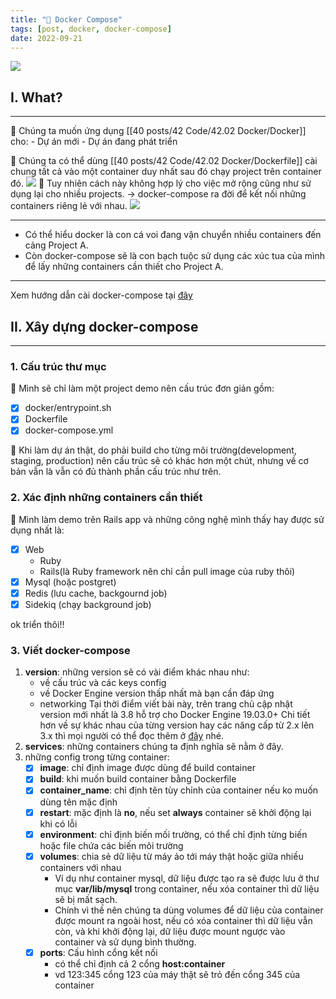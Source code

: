 ```yaml
---
title: "🦑 Docker Compose"
tags: [post, docker, docker-compose]
date: 2022-09-21
---
```


**![](https://lh6.googleusercontent.com/xSCCWpZ4m29JV6UPl9zCuNj4pDxdGD9shUACJ1auetH158BOcrCYKdtuETCxhgwHVjVrR4BFAeSCXAlz3-QfkhJ9tQoipVV2Taq0O64Bu_TITkvRfVM9io8uUNuc3Mf0amW_Z_mbRVEWhivppaEnymHpucB7YKB08UqkzUzYxoEp8SfG0pysEEpq-g)**

## I. What?
---

🌱 Chúng ta muốn ứng dụng [[40 posts/42 Code/42.02 Docker/Docker]] cho:
	- Dự án mới
	- Dự án đang phát triển

🌱 Chúng ta có thể dùng [[40 posts/42 Code/42.02 Docker/Dockerfile]] cài chung tất cả vào một container duy nhất sau đó chạy project trên container đó.
**![](https://lh4.googleusercontent.com/mS7LvI78YjVqb9jh1QY0K_KR_n_9jQJm_XLUhq-cVmKhgbj2KKqqA0xczpkSxfDPIf8Z85lI5J9-h1MDb2CLtR2Nod47XYNQFGtwwQ7qr0QqakS5hf9kGHoZ-05xQ46PG6vQI9z0RGCmfrTOe5HrezDmZkzdPnQY5yEMf28vQnubyKVXS0AcyTakDQ)**
🌱 Tuy nhiên cách này không hợp lý cho việc mở rộng cũng như sử dụng lại cho nhiều projects.
-> docker-compose ra đời để kết nối những containers riêng lẻ với nhau.
**![](https://lh5.googleusercontent.com/Jw9aHt8OVq5fMYhpOD_QYb0k3SGMT9hJvafVH7yiJdODYDeiQR_A6_b2wuXKhO5E5xr75B5wrl9KNL_jdRDgHHpiIvPCKxmZEToJ8_W1-C3vhRUGlAbfTHJHkfiBB6HKPSfWJEgqgawsqpFUa5h1WtDEVABZdKYvUCsO4f8VkXXMaXi12Hwff_xmNQ)**

---
- Có thể hiểu docker là con cá voi đang vận chuyển nhiều containers đến cảng Project A.
- Còn docker-compose sẽ là con bạch tuộc sử dụng các xúc tua của mình để lấy những containers cần thiết cho Project A.
---

Xem hướng dẫn cài docker-compose tại [đây](https://docs.docker.com/compose/install/)

## II. Xây dựng docker-compose
---

### 1. Cấu trúc thư mục
🌱 Mình sẽ chỉ làm một project demo nên cấu trúc đơn giản gồm:
- [x] docker/entrypoint.sh
- [x] Dockerfile
- [x] docker-compose.yml

🌱 Khi làm dự án thật, do phải build cho từng môi trường(development, staging, production) nên cấu trúc sẽ có khác hơn một chút, nhưng về cơ bản vẫn là vẫn có đủ thành phần cấu trúc như trên.

### 2. Xác định những containers cần thiết
🌱 Mình làm demo trên Rails app và những công nghệ mình thấy hay được sử dụng nhất là:
- [x] Web
	- Ruby
	- Rails(là Ruby framework nên chỉ cần pull image của ruby thôi)
- [x] Mysql (hoặc postgret)
- [x] Redis (lưu cache, backgournd job)
- [x] Sidekiq (chạy background job)

ok triển thôi!!

### 3. Viết docker-compose
1. **version**: những version sẽ có vài điểm khác nhau như:
	- về cấu trúc và các keys config
	- về Docker Engine version thấp nhất mà bạn cần đáp ứng
	- networking
Tại thời điểm viết bài này, trên trang chủ cập nhật version mới nhất là 3.8 hỗ trợ cho Docker Engine 19.03.0+
Chi tiết hơn về sự khác nhau của từng version hay các năng cấp từ 2.x lên 3.x thì mọi người có thể đọc thêm ở [đây](https://docs.docker.com/compose/compose-file/compose-versioning) nhé.
2. **services**: những containers chúng ta định nghĩa sẽ nằm ở đây.
3. những config trong từng container:
	- [x] **image**: chỉ định image được dùng để build container
	- [x] **build**: khi muốn build container bằng Dockerfile
	- [x] **container_name**: chỉ định tên tùy chỉnh của container nếu ko muốn dùng tên mặc định
	- [x] **restart**: mặc định là **no**, nếu set **always** container sẽ khởi động lại khi có lỗi
	- [x] **environment**: chỉ định biến mối trường, có thể chỉ định từng biến hoặc file chứa các biến môi trường
	- [x] **volumes**: chia sẻ dữ liệu từ máy ảo tới máy thật hoặc giữa nhiều containers với nhau
		- Ví dụ như container mysql, dữ liệu được tạo ra sẽ được lưu ở thư mục **var/lib/mysql**  trong container, nếu xóa container thì dữ liệu sẽ bị mất sạch.
		- Chính vì thế nên chúng ta dùng volumes để dữ liệu của container được mount ra ngoài host, nếu có xóa container thì dữ liệu vẫn còn, và khi khởi động lại, dữ liệu được mount ngược vào container và sử dụng bình thường.
	- [x] **ports**: Cấu hình cổng kết nối
		- có thể chỉ định cả 2 cổng **host:container** 
		- vd 123:345 cổng 123 của máy thật sẽ trỏ đến cổng 345 của container
